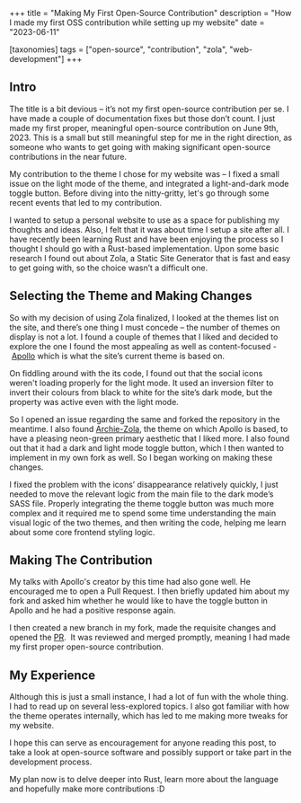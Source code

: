 +++
title = "Making My First Open-Source Contribution"
description = "How I made my first OSS contribution while setting up my website"
date = "2023-06-11"

[taxonomies]
tags = ["open-source", "contribution", "zola", "web-development"]
+++

## Intro

The title is a bit devious – it’s not my first open-source contribution per se. I have made a couple of documentation fixes but those don’t count. I just made my first proper, meaningful open-source contribution on June 9th, 2023. This is a small but still meaningful step for me in the right direction, as someone who wants to get going with making significant open-source contributions in the near future. 

My contribution to the theme I chose for my website was – I fixed a small issue on the light mode of the theme, and integrated a light-and-dark mode toggle button. Before diving into the nitty-gritty, let's go through some recent events that led to my contribution.

I wanted to setup a personal website to use as a space for publishing my thoughts and ideas. Also, I felt that it was about time I setup a site after all. I have recently been learning Rust and have been enjoying the process so I thought I should go with a Rust-based implementation. Upon some basic research I found out about Zola, a Static Site Generator that is fast and easy to get going with, so the choice wasn’t a difficult one.

## Selecting the Theme and Making Changes

So with my decision of using Zola finalized, I looked at the themes list on the site, and there’s one thing I must concede – the number of themes on display is not a lot. I found a couple of themes that I liked and decided to explore the one I found the most appealing as well as content-focused - [Apollo](https://github.com/not-matthias/apollo "https://github.com/not-matthias/apollo") which is what the site’s current theme is based on.

On fiddling around with the its code, I found out that the social icons weren't loading properly for the light mode. It used an inversion filter to invert their colours from black to white for the site’s dark mode, but the property was active even with the light mode.

So I opened an issue regarding the same and forked the repository in the meantime. I also found [Archie-Zola](https://github.com/XXXMrG/archie-zola/ "https://github.com/XXXMrG/archie-zola/"), the theme on which Apollo is based, to have a pleasing neon-green primary aesthetic that I liked more. I also found out that it had a dark and light mode toggle button, which I then wanted to implement in my own fork as well. So I began working on making these changes. 

I fixed the problem with the icons’ disappearance relatively quickly, I just needed to move the relevant logic from the main file to the dark mode’s SASS file. Properly integrating the theme toggle button was much more complex and it required me to spend some time understanding the main visual logic of the two themes, and then writing the code, helping me learn about some core frontend styling logic. 

## Making The Contribution

My talks with Apollo's creator by this time had also gone well. He encouraged me to open a Pull Request. I then briefly updated him about my fork and asked him whether he would like to have the toggle button in Apollo and he had a positive response again. 

I then created a new branch in my fork, made the requisite changes and opened the [PR](https://github.com/not-matthias/apollo/pull/20 "https://github.com/not-matthias/apollo/pull/20").  It was reviewed and merged promptly, meaning I had made my first proper open-source contribution. 

## My Experience

Although this is just a small instance, I had a lot of fun with the whole thing. I had to read up on several less-explored topics. I also got familiar with how the theme operates internally, which has led to me making more tweaks for my website. 

I hope this can serve as encouragement for anyone reading this post, to take a look at open-source software and possibly support or take part in the development process. 

My plan now is to delve deeper into Rust, learn more about the language and hopefully make more contributions :D